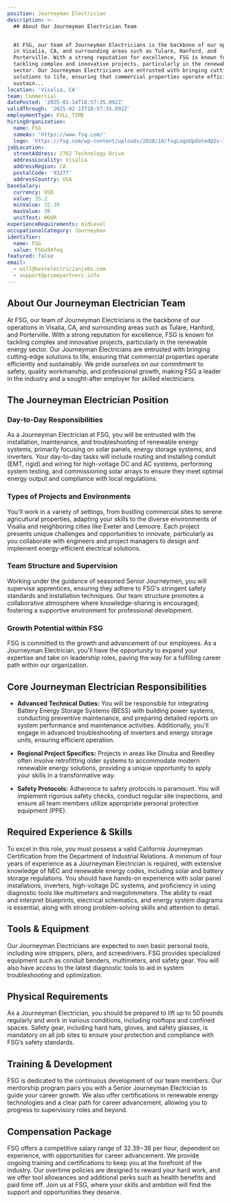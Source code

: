 ```yaml
---
position: Journeyman Electrician
description: >-
  ## About Our Journeyman Electrician Team


  At FSG, our team of Journeyman Electricians is the backbone of our operations
  in Visalia, CA, and surrounding areas such as Tulare, Hanford, and
  Porterville. With a strong reputation for excellence, FSG is known for
  tackling complex and innovative projects, particularly in the renewable energy
  sector. Our Journeyman Electricians are entrusted with bringing cutting-edge
  solutions to life, ensuring that commercial properties operate efficiently and
  sustain...
location: 'Visalia, CA'
team: Commercial
datePosted: '2025-01-14T18:57:35.092Z'
validThrough: '2025-02-13T18:57:35.092Z'
employmentType: FULL_TIME
hiringOrganization:
  name: FSG
  sameAs: 'https://www.fsg.com/'
  logo: 'https://fsg.com/wp-content/uploads/2020/10/fsgLogoUpdated@2x-1-2.png'
jobLocation:
  streetAddress: 2762 Technology Drive
  addressLocality: Visalia
  addressRegion: CA
  postalCode: '93277'
  addressCountry: USA
baseSalary:
  currency: USD
  value: 35.2
  minValue: 32.39
  maxValue: 38
  unitText: HOUR
experienceRequirements: midLevel
occupationalCategory: Journeyman
identifier:
  name: FSG
  value: FSGu94feq
featured: false
email:
  - will@bestelectricianjobs.com
  - support@primepartners.info
---
```




## About Our Journeyman Electrician Team

At FSG, our team of Journeyman Electricians is the backbone of our operations in Visalia, CA, and surrounding areas such as Tulare, Hanford, and Porterville. With a strong reputation for excellence, FSG is known for tackling complex and innovative projects, particularly in the renewable energy sector. Our Journeyman Electricians are entrusted with bringing cutting-edge solutions to life, ensuring that commercial properties operate efficiently and sustainably. We pride ourselves on our commitment to safety, quality workmanship, and professional growth, making FSG a leader in the industry and a sought-after employer for skilled electricians.

## The Journeyman Electrician Position

### Day-to-Day Responsibilities

As a Journeyman Electrician at FSG, you will be entrusted with the installation, maintenance, and troubleshooting of renewable energy systems, primarily focusing on solar panels, energy storage systems, and inverters. Your day-to-day tasks will include routing and installing conduit (EMT, rigid) and wiring for high-voltage DC and AC systems, performing system testing, and commissioning solar arrays to ensure they meet optimal energy output and compliance with local regulations.

### Types of Projects and Environments

You'll work in a variety of settings, from bustling commercial sites to serene agricultural properties, adapting your skills to the diverse environments of Visalia and neighboring cities like Exeter and Lemoore. Each project presents unique challenges and opportunities to innovate, particularly as you collaborate with engineers and project managers to design and implement energy-efficient electrical solutions.

### Team Structure and Supervision

Working under the guidance of seasoned Senior Journeymen, you will supervise apprentices, ensuring they adhere to FSG's stringent safety standards and installation techniques. Our team structure promotes a collaborative atmosphere where knowledge-sharing is encouraged, fostering a supportive environment for professional development.

### Growth Potential within FSG

FSG is committed to the growth and advancement of our employees. As a Journeyman Electrician, you'll have the opportunity to expand your expertise and take on leadership roles, paving the way for a fulfilling career path within our organization.

## Core Journeyman Electrician Responsibilities

- **Advanced Technical Duties:** You will be responsible for integrating Battery Energy Storage Systems (BESS) with building power systems, conducting preventive maintenance, and preparing detailed reports on system performance and maintenance activities. Additionally, you'll engage in advanced troubleshooting of inverters and energy storage units, ensuring efficient operation.

- **Regional Project Specifics:** Projects in areas like Dinuba and Reedley often involve retrofitting older systems to accommodate modern renewable energy solutions, providing a unique opportunity to apply your skills in a transformative way.

- **Safety Protocols:** Adherence to safety protocols is paramount. You will implement rigorous safety checks, conduct regular site inspections, and ensure all team members utilize appropriate personal protective equipment (PPE).

## Required Experience & Skills

To excel in this role, you must possess a valid California Journeyman Certification from the Department of Industrial Relations. A minimum of four years of experience as a Journeyman Electrician is required, with extensive knowledge of NEC and renewable energy codes, including solar and battery storage regulations. You should have hands-on experience with solar panel installations, inverters, high-voltage DC systems, and proficiency in using diagnostic tools like multimeters and megohmmeters. The ability to read and interpret blueprints, electrical schematics, and energy system diagrams is essential, along with strong problem-solving skills and attention to detail.

## Tools & Equipment

Our Journeyman Electricians are expected to own basic personal tools, including wire strippers, pliers, and screwdrivers. FSG provides specialized equipment such as conduit benders, multimeters, and safety gear. You will also have access to the latest diagnostic tools to aid in system troubleshooting and optimization.

## Physical Requirements

As a Journeyman Electrician, you should be prepared to lift up to 50 pounds regularly and work in various conditions, including rooftops and confined spaces. Safety gear, including hard hats, gloves, and safety glasses, is mandatory on all job sites to ensure your protection and compliance with FSG’s safety standards.

## Training & Development

FSG is dedicated to the continuous development of our team members. Our mentorship program pairs you with a Senior Journeyman Electrician to guide your career growth. We also offer certifications in renewable energy technologies and a clear path for career advancement, allowing you to progress to supervisory roles and beyond.

## Compensation Package

FSG offers a competitive salary range of $32.39-$38 per hour, dependent on experience, with opportunities for career advancement. We provide ongoing training and certifications to keep you at the forefront of the industry. Our overtime policies are designed to reward your hard work, and we offer tool allowances and additional perks such as health benefits and paid time off. Join us at FSG, where your skills and ambition will find the support and opportunities they deserve.